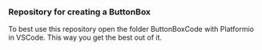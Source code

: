 ### Repository for creating a ButtonBox

To best use this repository open the folder ButtonBoxCode with Platformio in VSCode.
This way you get the best out of it.
